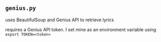 ## `genius.py`

uses BeautifulSoup and Genius API to retrieve lyrics 

requires a Genius API token. I set mine as an environment variable using `export TOKEN=<token>`
